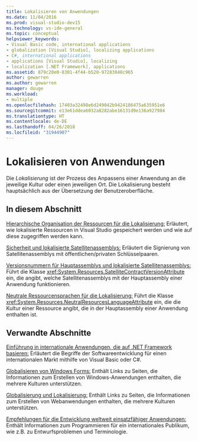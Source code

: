 ```yaml
---
title: Lokalisieren von Anwendungen
ms.date: 11/04/2016
ms.prod: visual-studio-dev15
ms.technology: vs-ide-general
ms.topic: conceptual
helpviewer_keywords:
- Visual Basic code, international applications
- globalization [Visual Studio], localizing applications
- C#, international applications
- applications [Visual Studio], localizing
- localization [.NET Framework], applications
ms.assetid: 879c20e0-8301-4f44-b520-97283848c965
author: gewarren
ms.author: gewarren
manager: douge
ms.workload:
- multiple
ms.openlocfilehash: 17403a32498e6d249042b9424186475a635951e6
ms.sourcegitcommit: e13e61ddea6032a8282abe16131d9e136a927984
ms.translationtype: HT
ms.contentlocale: de-DE
ms.lasthandoff: 04/26/2018
ms.locfileid: "31944907"
---
```

# <a name="localizing-applications"></a>Lokalisieren von Anwendungen

Die *Lokalisierung* ist der Prozess des Anpassens einer Anwendung an die jeweilige Kultur oder einen jeweiligen Ort. Die Lokalisierung besteht hauptsächlich aus der Übersetzung der Benutzeroberfläche.

## <a name="in-this-section"></a>In diesem Abschnitt
 [Hierarchische Organisation der Ressourcen für die Lokalisierung:](../ide/hierarchical-organization-of-resources-for-localization.md) Erläutert, wie lokalisierte Ressourcen in Visual Studio gespeichert werden und wie auf diese zugegriffen werden kann.

 [Sicherheit und lokalisierte Satellitenassemblys:](../ide/security-and-localized-satellite-assemblies.md) Erläutert die Signierung von Satellitenassemblys mit öffentlichen/privaten Schlüsselpaaren.

 [Versionsnummern für Hauptassemblys und lokalisierte Satellitenassemblys:](../ide/version-numbers-for-main-and-localized-satellite-assemblies.md) Führt die Klasse <xref:System.Resources.SatelliteContractVersionAttribute> ein, die angibt, welche Satellitenassemblys mit der Hauptassembly einer Anwendung funktionieren.

 [Neutrale Ressourcensprachen für die Lokalisierung:](../ide/neutral-resources-languages-for-localization.md) Führt die Klasse <xref:System.Resources.NeutralResourcesLanguageAttribute> ein, die die Kultur einer Ressource angibt, die in der Hauptassembly einer Anwendung enthalten ist.

## <a name="related-sections"></a>Verwandte Abschnitte

 [Einführung in internationale Anwendungen, die auf .NET Framework basieren:](../ide/introduction-to-international-applications-based-on-the-dotnet-framework.md) Erläutert die Begriffe der Softwareentwicklung für einen internationalen Markt mithilfe von Visual Basic oder C#.

 [Globalisieren von Windows Forms:](/dotnet/framework/winforms/advanced/globalizing-windows-forms) Enthält Links zu Seiten, die Informationen zum Erstellen von Windows-Anwendungen enthalten, die mehrere Kulturen unterstützen.

 [Globalisierung und Lokalisierung:](http://msdn.microsoft.com/Library/8ef3838e-9d05-4236-9dd0-ceecff9df80d) Enthält Links zu Seiten, die Informationen zum Erstellen von Webanwendungen enthalten, die mehrere Kulturen unterstützen.

 [Empfehlungen für die Entwicklung weltweit einsatzfähiger Anwendungen:](http://msdn.microsoft.com/Library/f08169c7-aad8-4ec3-9a21-9ebd3b89986c) Enthält Informationen zum Programmieren für ein internationales Publikum, wie z.B. zu Entwurfsproblemen und Terminologie.